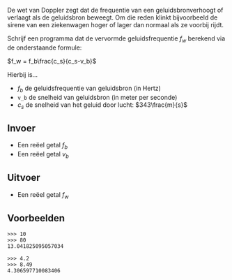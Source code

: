 De wet van Doppler zegt dat de frequentie van een geluidsbronverhoogt of verlaagt als de geluidsbron beweegt. Om die reden klinkt bijvoorbeeld de sirene van een ziekenwagen hoger of lager dan normaal als ze voorbij rijdt. 

Schrijf een programma dat de vervormde geluidsfrequentie $f_w$ berekend via de onderstaande formule:

$f_w = f_b\frac{c_s}{c_s-v_b}$

Hierbij is...
- $`f_b`$ de geluidsfrequentie van geluidsbron (in Hertz)
- `v_b` de snelheid van geluidsbron (in meter per seconde)
- $c_s$ de snelheid van het geluid door lucht: $343\frac{m}{s}$

## Invoer

- Een reëel getal $f_b$
- Een reëel getal $v_b$

## Uitvoer

- Een reëel getal $f_w$

## Voorbeelden

```
>>> 10
>>> 80
13.041825095057034

>>> 4.2
>>> 8.49
4.306597710083406
```